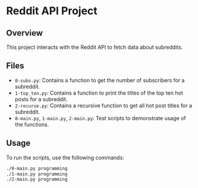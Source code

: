 # Reddit API Project

## Overview
This project interacts with the Reddit API to fetch data about subreddits.

## Files
- `0-subs.py`: Contains a function to get the number of subscribers for a subreddit.
- `1-top_ten.py`: Contains a function to print the titles of the top ten hot posts for a subreddit.
- `2-recurse.py`: Contains a recursive function to get all hot post titles for a subreddit.
- `0-main.py`, `1-main.py`, `2-main.py`: Test scripts to demonstrate usage of the functions.

## Usage
To run the scripts, use the following commands:

```bash
./0-main.py programming
./1-main.py programming
./2-main.py programming
